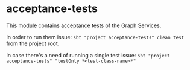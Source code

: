 # acceptance-tests

This module contains acceptance tests of the Graph Services.

In order to run them issue: `sbt "project acceptance-tests" clean test` from the project root.

In case there's a need of running a single test issue: `sbt "project acceptance-tests" "testOnly *<test-class-name>*"`
